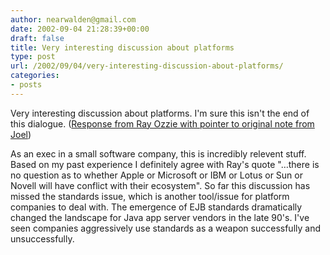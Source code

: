 ```yaml
---
author: nearwalden@gmail.com
date: 2002-09-04 21:28:39+00:00
draft: false
title: Very interesting discussion about platforms
type: post
url: /2002/09/04/very-interesting-discussion-about-platforms/
categories:
- posts
---
```


Very interesting discussion about platforms.  I'm sure this isn't the end of this dialogue.  ([Response from Ray Ozzie with pointer to original note from Joel](//www.ozzie.net/blog/stories/2002/09/03/toJoelOnPlatforms.html"))

As an exec in a small software company, this is incredibly relevent stuff.  Based on my past experience I definitely agree with Ray's quote "…there is no question as to whether Apple or Microsoft or IBM or Lotus or Sun or Novell will have conflict with their ecosystem".  So far this discussion has missed the standards issue, which is another tool/issue for platform companies to deal with.  The emergence of EJB standards dramatically changed the landscape for Java app server vendors in the late 90's.  I've seen companies aggressively use standards as a weapon successfully and unsuccessfully.



